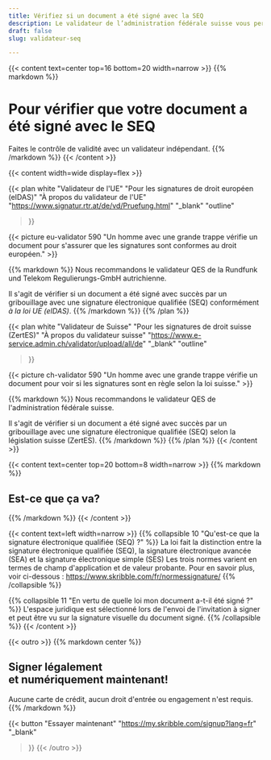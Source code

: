 ```yaml
---
title: Vérifiez si un document a été signé avec la SEQ
description: Le validateur de l’administration fédérale suisse vous permet de vérifier si votre document a été signé avec une signature électronique qualifiée selon le droit suisse.
draft: false
slug: validateur-seq

---
```


{{< content text=center top=16 bottom=20 width=narrow >}}
{{% markdown %}}
# Pour vérifier que votre document a été signé avec le SEQ
Faites le contrôle de validité avec un validateur indépendant.
{{% /markdown %}}
{{< /content >}}

{{< content width=wide display=flex >}}

{{< plan
  white
  "Validateur de l'UE"
  "Pour les signatures de droit européen (eIDAS)"
  "À propos du validateur de l'UE"
  "https://www.signatur.rtr.at/de/vd/Pruefung.html"
  "_blank"
  "outline"
>}}

{{< picture eu-validator 590 "Un homme avec une grande trappe vérifie un document pour s'assurer que les signatures sont conformes au droit européen." >}}

{{% markdown %}}
Nous recommandons le validateur QES de la Rundfunk und Telekom Regulierungs-GmbH autrichienne.

Il s'agit de vérifier si un document a été signé avec succès par un gribouillage avec une signature électronique qualifiée (SEQ) conformément *à la loi UE (eIDAS)*.
{{% /markdown %}}
{{% /plan %}}

{{< plan
  white
  "Validateur de Suisse"
  "Pour les signatures de droit suisse (ZertES)"
  "À propos du validateur suisse"
  "https://www.e-service.admin.ch/validator/upload/all/de"
  "_blank"
  "outline"
>}}

{{< picture ch-validator 590 "Un homme avec une grande trappe vérifie un document pour voir si les signatures sont en règle selon la loi suisse." >}}

{{% markdown %}}
Nous recommandons le validateur QES de l'administration fédérale suisse.

Il s'agit de vérifier si un document a été signé avec succès par un gribouillage avec une signature électronique qualifiée (SEQ) selon la législation suisse (ZertES).
{{% /markdown %}}
{{% /plan %}}
{{< /content >}}

[//]: # (--------------------------------------------------------------------------------------------------------------)


{{< content text=center top=20 bottom=8 width=narrow >}}
{{% markdown %}}
## Est-ce que ça va?
{{% /markdown %}}
{{< /content >}}

{{< content text=left width=narrow >}}
{{% collapsible 10 "Qu'est-ce que la signature électronique qualifiée (SEQ) ?" %}}
La loi fait la distinction entre la signature électronique qualifiée (SEQ),
la signature électronique avancée (SEA) et la signature électronique simple (SES) Les trois normes varient en termes de champ d'application et de valeur probante. Pour en savoir plus, voir ci-dessous : https://www.skribble.com/fr/normessignature/
{{% /collapsible %}}

{{% collapsible 11 "En vertu de quelle loi mon document a-t-il été signé ?" %}}
L'espace juridique est sélectionné lors de l'envoi de l'invitation à signer et peut être vu sur la signature visuelle du document signé. 
{{% /collapsible %}}
{{< /content >}}


[//]: # (--------------------------------------------------------------------------------------------------------------)

{{< outro >}}
{{% markdown center %}}
## Signer légalement <br class="hide-for-mobile">et numériquement maintenant!
Aucune carte de crédit, aucun droit d'entrée
ou engagement n'est requis.
{{% /markdown %}}

{{< button
  "Essayer maintenant"
  "https://my.skribble.com/signup?lang=fr"
  "_blank"
>}}
{{< /outro >}}